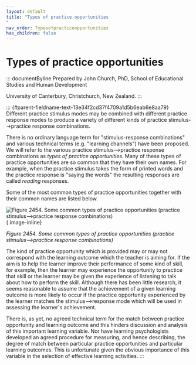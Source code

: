 ```yaml
---
layout: default
title: "Types of practice opportunities 
"
nav_order: Typesofpracticeopportunities
has_children: false
---
```

# Types of practice opportunities 


::: documentByline
Prepared by John Church, PhD, School of Educational Studies and Human
Development

University of Canterbury, Christchurch, New Zealand.
:::

::: {#parent-fieldname-text-13e34f2cd37f4709a1d5b6eab6e8aa79}
Different practice stimulus modes may be combined with different
practice response modes to produce a variety of different kinds of
practice stimulus--\>practice response combinations.

There is no ordinary language term for "stimulus-response combinations"
and various technical terms (e.g. "learning channels") have been
proposed. We will refer to the various practice stimulus--\>practice
response combinations as *types of practice opportunities*. Many of
these types of practice opportunities are so common that they have their
own names. For example, when the practice stimulus takes the form of
printed words and the practice response is "saying the words" the
resulting responses are called *reading* responses.

Some of the most common types of practice opportunities together with
their common names are listed below.

![Figure 2454. Some common types of practice opportunities (practice
stimulus--\>practice response
combinations)](../../../../../../assets/images/TECKSFig2454.png "Figure 2454. Some common types of practice opportunities (practice stimulus–>practice response combinations)"){.image-inline}

*Figure 2454. Some common types of practice opportunities (practice
stimulus--\>practice response combinations)*

The kind of practice opportunity which is provided may or may not
correspond with the learning outcome which the teacher is aiming for. If
the aim is to help the learner improve their performance of some kind of
skill, for example, then the learner may experience the opportunity to
practice that skill or the learner may be given the experience of
listening to talk about how to perform the skill. Although there has
been little research, it seems reasonable to assume that the achievement
of a given learning outcome is more likely to occur if the practice
opportunity experienced by the learner matches the stimulus--\>response
mode which will be used in assessing the learner's achievement.

There is, as yet, no agreed technical term for the match between
practice opportunity and learning outcome and this hinders discussion
and analysis of this important learning variable. Nor have learning
psychologists developed an agreed procedure for measuring, and hence
describing, the degree of match between particular practice
opportunities and particular learning outcomes. This is unfortunate
given the obvious importance of this variable in the selection of
effective learning activities.
:::
